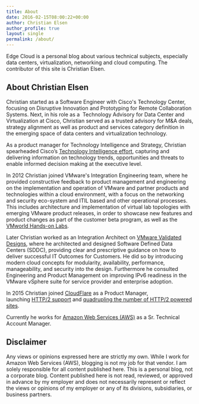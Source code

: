 ```yaml
---
title: About
date: 2016-02-15T08:00:22+00:00
author: Christian Elsen
author_profile: true
layout: single
permalink: /about/
---
```


Edge Cloud is a personal blog about various technical subjects, especially data centers, virtualization, networking and cloud computing. The contributor of this site is <span class="vcard author post-author"><span class="fn">Christian Elsen</span></span>.

## About Christian Elsen

Christian started as a Software Engineer with Cisco's Technology Center, focusing on Disruptive Innovation and Prototyping for Remote Collaboration Systems. Next, in his role as a  Technology Advisory for Data Center and Virtualization at Cisco, Christian served as a trusted advisory for M&A deals, strategy alignment as well as product and services category definition in the emerging space of data centers and virtualization technology.

As a product manager for Technology Intelligence and Strategy, Christian spearheaded Cisco’s [Technology Intelligence effort](http://blogs.cisco.com/news/scouting-the-next-big-thing-ciscos-technology-radar-2), capturing and delivering information on technology trends, opportunities and threats to enable informed decision making at the executive level.

In 2012 Christian joined VMware's Integration Engineering team, where he provided constructive feedback to product management and engineering on the implementation and operation of VMware and partner products and technologies within a cloud environment, with a focus on the networking and security eco-system and ITIL based and other operational processes. This includes architecture and implementation of virtual lab topologies with emerging VMware product releases, in order to showcase new features and product changes as part of the customer beta program, as well as the [VMworld Hands-on Labs](https://www.vmworld.com/blogs/vmworld/2012/07/18/hands-on-labs-updates-for-vmworld-2012).

Later Christian worked as an Integration Architect on [VMware Validated Designs](http://www.vmware.com/solutions/software-defined-datacenter/validated-designs.html), where he architected and designed Software Defined Data Centers (SDDC), providing clear and prescriptive guidance on how to deliver successful IT Outcomes for Customers. He did so by introducing modern cloud concepts for modularity, availability, performance, manageability, and security into the design. Furthermore he consulted Engineering and Product Management on improving IPv6 readiness in the VMware vSphere suite for service provider and enterprise adoption.

In 2015 Christian joined [CloudFlare](https://www.cloudflare.com) as a Product Manager, launching [HTTP/2 support](https://blog.cloudflare.com/introducing-http2/) and [quadrupling the number of HTTP/2 powered sites](https://blog.cloudflare.com/cloudflares-impact-on-the-http-2-universe/).

Currently he works for [Amazon Web Services (AWS)](https://aws.amazon.com/) as a Sr. Technical Account Manager.

## Disclaimer

Any views or opinions expressed here are strictly my own. While I work for Amazon Web Services (AWS), blogging is not my job for that vendor. I am solely responsible for all content published here. This is a personal blog, not a corporate blog. Content published here is not read, reviewed, or approved in advance by my employer and does not necessarily represent or reflect the views or opinions of my employer or any of its divisions, subsidiaries, or business partners.
